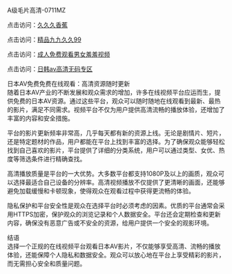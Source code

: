 A级毛片高清-0711MZ

点击访问：<a href="https://heiliaoxqkkct.pages.dev">久久久香蕉</a>

点击访问：<a href="https://heiliaozj3tjd.pages.dev">精品九九久久99</a>

点击访问：<a href="https://heiliaowzu4ur.pages.dev">成人免费观看男女羞羞视频</a>

点击访问：<a href="https://heiliaoxwd5i8.pages.dev">日韩av高清无码专区</a>

日本AV免费免费在线观看：高清资源随时更新  
随着日本AV产业的不断发展和观众需求的增加，许多在线视频平台应运而生，提供免费的日本AV资源。通过这些平台，观众可以随时随地在线观看到最新、最热的影片，满足不同需求。视频平台不仅为用户提供高清流畅的播放体验，还增加了丰富的内容和安全措施。

平台的影片更新频率非常高，几乎每天都有新的资源上线。无论是剧情片、短片，还是特定题材的作品，用户都能在平台上找到丰富的选择。为了确保观众能够轻松找到自己喜欢的影片，平台提供了详细的分类系统，用户可以通过类型、女优、热度等筛选条件进行精确查找。

高清播放质量是平台的一大优势。大多数平台都支持1080P及以上的画质，观众可以选择最适合自己设备的分辨率。高清视频播放不仅提供了更清晰的画面，还能够避免加载缓慢和卡顿现象，使得观众在观看过程中获得更流畅的体验。

隐私保护和平台安全性是观众在选择平台时必须考虑的因素。优质的平台通常会采用HTTPS加密，保护观众的浏览记录和个人数据安全。平台还会定期检查和更新内容，确保没有恶意广告或不安全的资源，给用户提供一个安全的观影环境。

结语  
选择一个正规的在线视频平台观看日本AV影片，不仅能够享受高清、流畅的播放体验，还能保障个人隐私和数据安全。观众可以放心地在平台上享受精彩的影片，而无需担心安全和质量问题。

<span style="display:none;">[Canonical link]( )</span>


